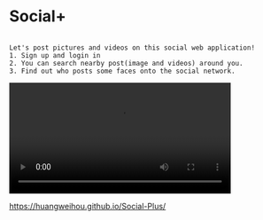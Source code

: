 # Social+

```

Let's post pictures and videos on this social web application!
1. Sign up and login in
2. You can search nearby post(image and videos) around you.
3. Find out who posts some faces onto the social network.

```

<video controls width="400">
    <source src="[URL_OF_RAW_VIDEO_FILE](https://github.com/huangweihou/Social-Plus/blob/f80f8384a8386a693e222ccb368ce105ccc49f86/labrador.mp4)" type="video/mp4">
    Your browser does not support the video tag.
</video>


https://huangweihou.github.io/Social-Plus/
